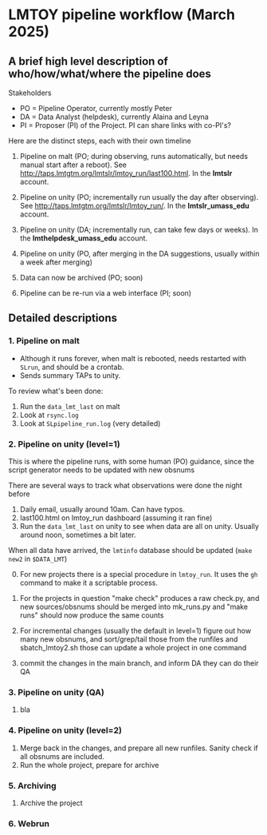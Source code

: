 # LMTOY pipeline workflow (March 2025)



##   A brief high level description of who/how/what/where the pipeline does

Stakeholders

* PO = Pipeline Operator, currently mostly Peter
* DA = Data Analyst (helpdesk), currently Alaina and Leyna
* PI = Proposer (PI) of the Project. PI can share links with co-PI's?

Here are the distinct steps, each with their own timeline

1. Pipeline on malt (PO; during observing, runs automatically, but needs manual start after a reboot).
   See http://taps.lmtgtm.org/lmtslr/lmtoy_run/last100.html.  In the **lmtslr** account.

2. Pipeline on unity (PO; incrementally run usually the day after observing).
   See http://taps.lmtgtm.org/lmtslr/lmtoy_run/.  In the **lmtslr_umass_edu** account.

3. Pipeline on unity (DA; incrementally run, can take few days or weeks).
   In the **lmthelpdesk_umass_edu** account.

4. Pipeline on unity (PO, after merging in the DA suggestions, usually within a week after merging)

5. Data can now be archived (PO; soon)

6. Pipeline can be re-run via a web interface (PI; soon)

##  Detailed descriptions



###   1. Pipeline on malt

* Although it runs forever, when malt is rebooted, needs restarted with `SLrun`, and should be a crontab.
* Sends summary TAPs to unity.

To review what's been done:

1. Run the `data_lmt_last` on malt
2. Look at `rsync.log`
3. Look at `SLpipeline_run.log` (very detailed)

###  2. Pipeline on unity (level=1)

This is where the pipeline runs, with some human (PO) guidance, since the script generator
needs to be updated with new obsnums

There are several ways to track what observations were done the night before

1. Daily email, usually around 10am. Can have typos.
2. last100.html on lmtoy_run dashboard (assuming it ran fine)
3. Run the `data_lmt_last` on unity to see when data are all on unity. Usually around noon, sometimes a bit later.

When all data have arrived, the `lmtinfo` database should be updated (`make new2` in `$DATA_LMT`)

0. For new projects there is a special procedure in `lmtoy_run`. It uses the `gh` command to make it a
   scriptable process.

1. For the projects in question "make check" produces a raw check.py, and new sources/obsnums should
   be merged into mk_runs.py and "make runs" should now produce the same counts

2. For incremental changes (usually the default in level=1) figure out how many new obsnums, and sort/grep/tail
   those from the runfiles and sbatch_lmtoy2.sh those can update a whole project in one command

3. commit the changes in the main branch, and inform DA they can do their QA

###  3. Pipeline on unity (QA)

1. bla

###  4. Pipeline on unity (level=2)

1. Merge back in the changes, and prepare all new runfiles.    Sanity check if all obsnums are included.
2. Run the whole project, prepare for archive

###  5. Archiving

1. Archive the project

###  6. Webrun
